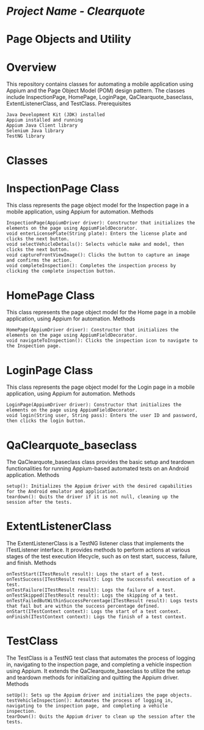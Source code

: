 # *Project Name - Clearquote*


# Page Objects and Utility
# Overview

This repository contains classes for automating a mobile application using Appium and the Page Object Model (POM) design pattern. The classes include InspectionPage, HomePage, LoginPage, QaClearquote_baseclass, ExtentListenerClass, and TestClass.
Prerequisites

    Java Development Kit (JDK) installed
    Appium installed and running
    Appium Java Client library
    Selenium Java library
    TestNG library

# Classes
# InspectionPage Class

This class represents the page object model for the Inspection page in a mobile application, using Appium for automation.
Methods

    InspectionPage(AppiumDriver driver): Constructor that initializes the elements on the page using AppiumFieldDecorator.
    void enterLicensePlate(String plate): Enters the license plate and clicks the next button.
    void selectVehicleDetails(): Selects vehicle make and model, then clicks the next button.
    void captureFrontViewImage(): Clicks the button to capture an image and confirms the action.
    void completeInspection(): Completes the inspection process by clicking the complete inspection button.

# HomePage Class

This class represents the page object model for the Home page in a mobile application, using Appium for automation.
Methods

    HomePage(AppiumDriver driver): Constructor that initializes the elements on the page using AppiumFieldDecorator.
    void navigateToInspection(): Clicks the inspection icon to navigate to the Inspection page.

# LoginPage Class

This class represents the page object model for the Login page in a mobile application, using Appium for automation.
Methods

    LoginPage(AppiumDriver driver): Constructor that initializes the elements on the page using AppiumFieldDecorator.
    void login(String user, String pass): Enters the user ID and password, then clicks the login button.

# QaClearquote_baseclass

The QaClearquote_baseclass class provides the basic setup and teardown functionalities for running Appium-based automated tests on an Android application.
Methods

    setup(): Initializes the Appium driver with the desired capabilities for the Android emulator and application.
    teardown(): Quits the driver if it is not null, cleaning up the session after the tests.

# ExtentListenerClass

The ExtentListenerClass is a TestNG listener class that implements the ITestListener interface. It provides methods to perform actions at various stages of the test execution lifecycle, such as on test start, success, failure, and finish.
Methods

    onTestStart(ITestResult result): Logs the start of a test.
    onTestSuccess(ITestResult result): Logs the successful execution of a test.
    onTestFailure(ITestResult result): Logs the failure of a test.
    onTestSkipped(ITestResult result): Logs the skipping of a test.
    onTestFailedButWithinSuccessPercentage(ITestResult result): Logs tests that fail but are within the success percentage defined.
    onStart(ITestContext context): Logs the start of a test context.
    onFinish(ITestContext context): Logs the finish of a test context.

# TestClass

The TestClass is a TestNG test class that automates the process of logging in, navigating to the inspection page, and completing a vehicle inspection using Appium. It extends the QaClearquote_baseclass to utilize the setup and teardown methods for initializing and quitting the Appium driver.
Methods

    setUp(): Sets up the Appium driver and initializes the page objects.
    testVehicleInspection(): Automates the process of logging in, navigating to the inspection page, and completing a vehicle inspection.
    tearDown(): Quits the Appium driver to clean up the session after the tests.
